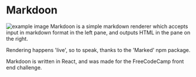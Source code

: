 # Markdoon

![example image](https://imgur.com/wkG1vfM.png)
Markdoon is a simple markdown renderer which accepts input in markdown format in the left pane, and outputs HTML in the pane on the right.

Rendering happens 'live', so to speak, thanks to the 'Marked' npm package.

Markdoon is written in React, and was made for the FreeCodeCamp front end challenge.